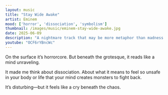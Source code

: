```yaml
---
layout: music
title: "Stay Wide Awake"
artist: Eminem
mood: ['horror', 'dissociation', 'symbolism']
thumbnail: /images/music/eminem-stay-wide-awake.jpg
date: 2025-06-09
description: "A nightmare track that may be more metaphor than madness."
youtube: "OCF6rYBncWc"
---
```


On the surface it’s horrorcore. But beneath the grotesque, it reads like a mind unraveling.

It made me think about dissociation. About what it means to feel so unsafe in your body or life that your mind creates monsters to fight back.

It’s disturbing—but it feels like a cry beneath the chaos.
